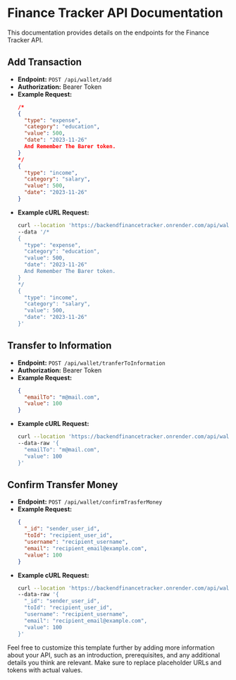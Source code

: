# Finance Tracker API Documentation

This documentation provides details on the endpoints for the Finance Tracker API.

## Add Transaction

- **Endpoint:** `POST /api/wallet/add`
- **Authorization:** Bearer Token
- **Example Request:**
    ```json
    /*
    {
      "type": "expense",
      "category": "education",
      "value": 500,
      "date": "2023-11-26"
      And Remember The Barer token.
    }
    */
    {
      "type": "income",
      "category": "salary",
      "value": 500,
      "date": "2023-11-26"
    }
    ```
- **Example cURL Request:**
    ```bash
    curl --location 'https://backendfinancetracker.onrender.com/api/wallet/add' \
    --data '/*
    {
      "type": "expense",
      "category": "education",
      "value": 500,
      "date": "2023-11-26"
      And Remember The Barer token.
    }
    */
    {
      "type": "income",
      "category": "salary",
      "value": 500,
      "date": "2023-11-26"
    }'
    ```

## Transfer to Information

- **Endpoint:** `POST /api/wallet/tranferToInformation`
- **Authorization:** Bearer Token
- **Example Request:**
    ```json
    {
      "emailTo": "m@mail.com",
      "value": 100
    }
    ```
- **Example cURL Request:**
    ```bash
    curl --location 'https://backendfinancetracker.onrender.com/api/wallet/tranferToInformation' \
    --data-raw '{
      "emailTo": "m@mail.com",
      "value": 100
    }'
    ```

## Confirm Transfer Money

- **Endpoint:** `POST /api/wallet/confirmTrasferMoney`
- **Example Request:**
    ```json
    {
      "_id": "sender_user_id",
      "toId": "recipient_user_id",
      "username": "recipient_username",
      "email": "recipient_email@example.com",
      "value": 100
    }
    ```
- **Example cURL Request:**
    ```bash
    curl --location 'https://backendfinancetracker.onrender.com/api/wallet/confirmTrasferMoney' \
    --data-raw '{
      "_id": "sender_user_id",
      "toId": "recipient_user_id",
      "username": "recipient_username",
      "email": "recipient_email@example.com",
      "value": 100
    }'
    ```

Feel free to customize this template further by adding more information about your API, such as an introduction, prerequisites, and any additional details you think are relevant. Make sure to replace placeholder URLs and tokens with actual values.
